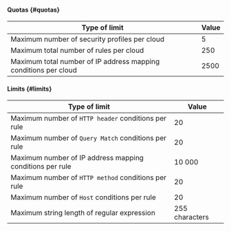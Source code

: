 #### Quotas {#quotas}

| **Type of limit** | **Value** |
----- | -----
| Maximum number of security profiles per cloud | 5 |
| Maximum total number of rules per cloud | 250 |
| Maximum total number of IP address mapping conditions per cloud | 2500 |

#### Limits {#limits}

| **Type of limit** | **Value** |
----- | -----
| Maximum number of `HTTP header` conditions per rule | 20 |
| Maximum number of `Query Match` conditions per rule | 20 |
| Maximum number of IP address mapping conditions per rule | 10 000 |
| Maximum number of `HTTP method` conditions per rule | 20 |
| Maximum number of `Host` conditions per rule | 20 |
| Maximum string length of regular expression | 255 characters |
